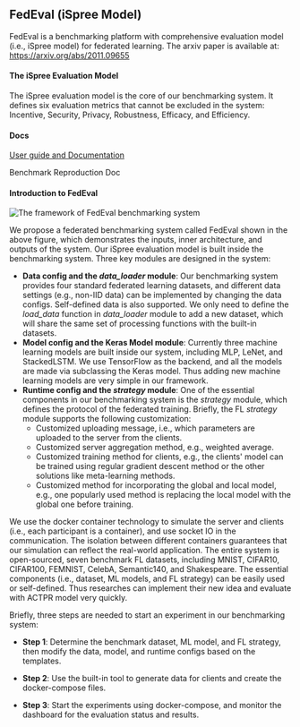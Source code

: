 ## FedEval (iSpree Model)

FedEval is a benchmarking platform with comprehensive evaluation model (i.e., iSpree model) for federated learning. The arxiv paper is available at: https://arxiv.org/abs/2011.09655

#### The iSpree Evaluation Model

The iSpree evaluation model is the core of our benchmarking system. It defines six evaluation metrics that cannot be excluded in the system: Incentive, Security, Privacy, Robustness, Efficacy, and Efficiency.

#### Docs

[User guide and Documentation](https://di-chai.github.io/FedEval/)

Benchmark Reproduction Doc

#### Introduction to FedEval

![The framework of FedEval benchmarking system](https://di-chai.github.io/FedEval/_images/bm_system.png)

We propose a federated benchmarking system called FedEval shown in the above figure, which demonstrates the inputs, inner architecture, and outputs of the system. Our iSpree evaluation model is built inside the benchmarking system. Three key modules are designed in the system:

-  **Data config and the *data_loader* module**: Our benchmarking system provides four standard federated learning datasets, and different data settings (e.g., non-IID data) can be implemented by changing the data configs. Self-defined data is also supported. We only need to define the *load\_data* function in *data\_loader* module to add a new dataset, which will share the same set of processing functions with the built-in datasets.
-  **Model config and the Keras Model module**: Currently three machine learning models are built inside our system, including MLP, LeNet, and StackedLSTM. We use TensorFlow as the backend, and all the models are made via subclassing the Keras model. Thus adding new machine learning models are very simple in our framework.
-  **Runtime config and the *strategy* module**: One of the essential components in our benchmarking system is the *strategy* module, which defines the protocol of the federated training. Briefly, the FL *strategy* module supports the following customization:
   -  Customized uploading message, i.e., which parameters are uploaded to the server from the clients.
   -  Customized server aggregation method, e.g., weighted average.
   -  Customized training method for clients, e.g., the clients' model can be trained using regular gradient descent method or the other solutions like meta-learning methods.
   -  Customized method for incorporating the global and local model, e.g., one popularly used method is replacing the local model with the global one before training.

We use the docker container technology to simulate the server and clients (i.e., each participant is a container), and use socket IO in the communication. The isolation between different containers guarantees that our simulation can reflect the real-world application. The entire system is open-sourced, seven benchmark FL datasets, including MNIST, CIFAR10, CIFAR100, FEMNIST, CelebA, Semantic140, and Shakespeare. The essential components (i.e., dataset, ML models, and FL strategy) can be easily used or self-defined. Thus researches can implement their new idea and evaluate with ACTPR model very quickly.

Briefly, three steps are needed to start an experiment in our benchmarking system:

-  **Step 1**: Determine the benchmark dataset, ML model, and FL strategy, then modify the data, model, and runtime configs based on the templates.

-  **Step 2**: Use the built-in tool to generate data for clients and create the docker-compose files.

-  **Step 3**: Start the experiments using docker-compose, and monitor the dashboard for the evaluation status and results.